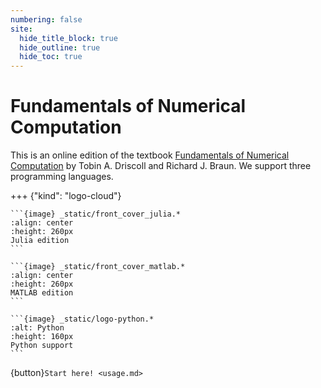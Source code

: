 ```yaml
---
numbering: false
site:
  hide_title_block: true
  hide_outline: true
  hide_toc: true
---
```


# Fundamentals of Numerical Computation

This is an online edition of the textbook [Fundamentals of Numerical Computation](https://tobydriscoll.net/FNC) by Tobin A. Driscoll and Richard J. Braun. We support three programming languages.

+++ {"kind": "logo-cloud"}

`````{grid}
```{image} _static/front_cover_julia.*
:align: center
:height: 260px
Julia edition
``` 

```{image} _static/front_cover_matlab.*
:align: center
:height: 260px
MATLAB edition
``` 

```{image} _static/logo-python.*
:alt: Python
:height: 160px
Python support
``` 

`````

{button}`Start here! <usage.md>`

